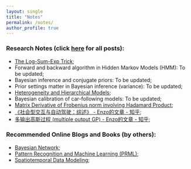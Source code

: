 ```yaml
---
layout: single
title: "Notes"
permalink: /notes/
author_profile: true
---
```


### Research Notes (click [here](/blog-posts/) for all posts):

- [The Log-Sum-Exp Trick](/posts/logsumexp/);
- Forward and backward algorithm in Hidden Markov Models (HMM): To be updated;
- Bayesian inference and conjugate priors: To be updated;
- Prior settings matter in Bayesian inference (variance): To be updated;
- [Heterogeneity and Hierarchical Models](/posts/hierarchical/);
- Bayesian calibration of car-following models: To be updated;
- [Matrix Derivative of Frobenius norm involving Hadamard Product](/posts/matrix-derivative/);
- [《社会型交互与自动驾驶：综述》 - Enzo的文章 - 知乎](https://zhuanlan.zhihu.com/p/557203965);
- [多输出高斯过程 (multiple output GP) - Enzo的文章 - 知乎](https://zhuanlan.zhihu.com/p/400628960);

### Recommended Online Blogs and Books (by others):

- [Bayesian Network](https://www.cs.toronto.edu/~duvenaud/distill_bayes_net/public/);
- [Pattern Recognition and Machine Learning (PRML)](https://www.microsoft.com/en-us/research/uploads/prod/2006/01/Bishop-Pattern-Recognition-and-Machine-Learning-2006.pdf);
- [Spatiotemporal Data Modeling](https://spatiotemporal-data.github.io/);